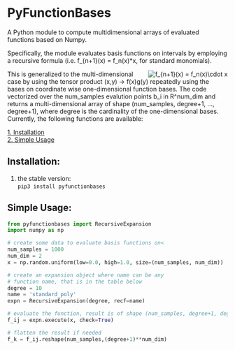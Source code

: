 # PyFunctionBases
A Python module to compute multidimensional arrays of evaluated functions based on Numpy.

Specifically, the module evaluates basis functions on intervals by employing a recursive formula (i.e. f_{n+1}(x) = f_n(x)*x, for standard monomials).

<a href="https://www.codecogs.com/eqnedit.php?latex=f_{n&plus;1}(x)&space;=&space;f_n(x)\cdot&space;x" target="_blank"><img style="float:right" src="https://latex.codecogs.com/gif.latex?f_{n&plus;1}(x)&space;=&space;f_n(x)\cdot&space;x" title="f_{n+1}(x) = f_n(x)\cdot x" /></a>

This is generalized to the multi-dimensional case by using the tensor product (x,y) -> f(x)g(y) repeatedly using the bases on coordinate wise one-dimensional function bases. The code vectorized over the num_samples evalution points b_i in R^num_dim and returns a multi-dimensional array of shape (num_samples, degree+1, ..., degree+1), where degree is the cardinality of the one-dimensional bases. Currently, the following functions are available:


[1. Installation](#installation)  
[2. Simple Usage](#simple-usage)  

## Installation:
1. the stable version:  
`pip3 install pyfunctionbases`


## Simple Usage:
```python
from pyfunctionbases import RecursiveExpansion
import numpy as np

# create some data to evaluate basis functions on<
num_samples = 1000
num_dim = 2
x = np.random.uniform(low=0.0, high=1.0, size=(num_samples, num_dim))

# create an expansion object where name can be any
# function name, that is in the table below
degree = 10
name = 'standard_poly'
expn = RecursiveExpansion(degree, recf=name)

# evaluate the function, result is of shape (num_samples, degree+1, degree+1)
f_ij = expn.execute(x, check=True)

# flatten the result if needed
f_k = f_ij.reshape(num_samples,(degree+1)**num_dim)
```

